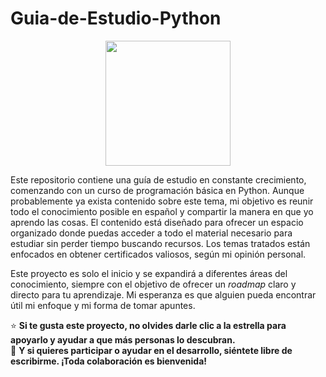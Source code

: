 # Guia-de-Estudio-Python
<p align="center">
  <img src="1.jpg" width="200"/>
</p>
Este repositorio contiene una guía de estudio en constante crecimiento, comenzando con un curso de programación básica en Python. Aunque probablemente ya exista contenido sobre este tema, mi objetivo es reunir todo el conocimiento posible en español y compartir la manera en que yo aprendo las cosas. El contenido está diseñado para ofrecer un espacio organizado donde puedas acceder a todo el material necesario para estudiar sin perder tiempo buscando recursos. Los temas tratados están enfocados en obtener certificados valiosos, según mi opinión personal.

Este proyecto es solo el inicio y se expandirá a diferentes áreas del conocimiento, siempre con el objetivo de ofrecer un _roadmap_ claro y directo para tu aprendizaje. Mi esperanza es que alguien pueda encontrar útil mi enfoque y mi forma de tomar apuntes.

⭐️ **Si te gusta este proyecto, no olvides darle clic a la estrella para apoyarlo y ayudar a que más personas lo descubran.**  
💬 **Y si quieres participar o ayudar en el desarrollo, siéntete libre de escribirme. ¡Toda colaboración es bienvenida!**
